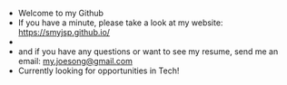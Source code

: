 - Welcome to my Github
- If you have a minute, please take a look at my website: https://smyjsp.github.io/
- 
- and if you have any questions or want to see my resume, send me an email: my.joesong@gmail.com
- Currently looking for opportunities in Tech!
<!---
smyjsp/smyjsp is a ✨ special ✨ repository because its `README.md` (this file) appears on your GitHub profile.
You can click the Preview link to take a look at your changes.
--->
